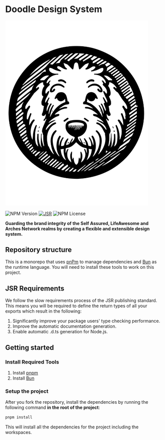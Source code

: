 # Doodle Design System

<img width="454" alt="banner" src="https://raw.githubusercontent.com/SelfAssured-Corporation/Doodle/1bb7bcc59d49cb11cf575abbb0ca01a8fcf96ba8/assets/DoodleDesignSystemIcon.svg">

![NPM Version](https://img.shields.io/npm/v/@selfassured/react)
[![JSR](https://jsr.io/badges/@cerberus/panda-preset)](https://jsr.io/@cerberus/panda-preset)
![NPM License](https://img.shields.io/npm/l/@cerberus-design/react)

<!-- ## Architecture

<img width="1190" alt="Doodle archictecture visual" src="https://github.com/omnifed/cerberus/assets/4819738/c706c0e7-3906-4ba7-8519-faa22e8504d4"> -->

**Guarding the brand integrity of the Self Assured, LifeAwesome and Arches Network realms by creating a flexible and extensible design system.**

## Repository structure

This is a monorepo that uses [pnPm](https://pnpm.io/) to manage dependencies and [Bun](https://bun.sh/) as the runtime language. You will need to install these tools to work on this project.

## JSR Requirements

We follow the slow requirements process of the JSR publishing standard. This means you will be required to define the return types of all your exports which result in the following:

1. Significantly improve your package users' type checking performance.
2. Improve the automatic documentation generation.
3. Enable automatic .d.ts generation for Node.js.

## Getting started

### Install Required Tools

1. Install [pnpm](https://pnpm.io/installation)
2. Install [Bun](https://bun.sh/)

### Setup the project

After you fork the repository, install the dependencies by running the following command **in the root of the project**:

```bash
pnpm install
```

This will install all the dependencies for the project including the workspaces.
